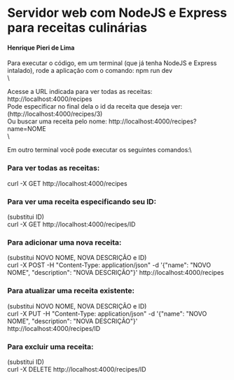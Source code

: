 # Servidor web com NodeJS e Express para receitas culinárias
#### Henrique Pieri de Lima

Para executar o código, em um terminal (que já tenha NodeJS e Express intalado), rode a aplicação com o comando: npm run dev\
\

Acesse a URL indicada para ver todas as receitas: http://localhost:4000/recipes\
Pode especificar no final dela o id da receita que deseja ver: (http://localhost:4000/recipes/3)\
Ou buscar uma receita pelo nome: http://localhost:4000/recipes?name=NOME\
\

Em outro terminal você pode executar os seguintes comandos:\

### Para ver todas as receitas:
curl -X GET http://localhost:4000/recipes

### Para ver uma receita especificando seu ID:
(substitui ID)\
curl -X GET http://localhost:4000/recipes/ID

### Para adicionar uma nova receita: 
(substitui NOVO NOME, NOVA DESCRIÇÃO e ID)\
curl -X POST -H "Content-Type: application/json" -d '{"name": "NOVO NOME", "description": "NOVA DESCRIÇÃO"}' http://localhost:4000/recipes

### Para atualizar uma receita existente:
(substitui NOVO NOME, NOVA DESCRIÇÃO e ID)\
curl -X PUT -H "Content-Type: application/json" -d '{"name": "NOVO NOME", "description": "NOVA DESCRIÇÃO"}' http://localhost:4000/recipes/ID

### Para excluir uma receita:
(substitui ID)\
curl -X DELETE http://localhost:4000/recipes/ID
